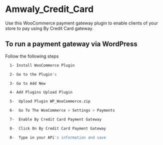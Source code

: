 # Amwaly_Credit_Card
Use this WooCommerce payment gateway plugin to enable clients of your store to pay using By Credit Card gateway.


## To run a payment gateway via WordPress

Follow the following steps

```bash
  1- Install WooCommerce Plugin
```
```bash
  2- Go to the Plugin's
```
```bash
  3- Go to Add New
```
```bash
  4- Add Plugins Upload Plugin
```
```bash
  5-  Upload Plugin WP_WooCommerce.zip
```
```bash
  6-  Go To The WooCommerce > Settings > Payments
```

```bash
  7-  Enable By Credit Card Payment Gateway
```
```bash
  8-  Click On By Credit Card Payment Gateway
```
```bash
  8-  Type in your APi's information and save
```


